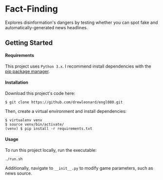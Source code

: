 # Fact-Finding

Explores disinformation's dangers by testing whether you can spot fake and automatically-generated news headlines.

## Getting Started

#### Requirements

This project uses `Python 3.x`. I recommend install dependencies with the [pip package manager](https://pip.pypa.io/en/stable/installing/).

#### Installation

Download this project's code here:
```
$ git clone https://github.com/drewleonard/engl080.git
```
Then, create a virtual environment and install dependencies:
```
$ virtualenv venv
$ source venv/bin/activate/
(venv) $ pip install -r requirements.txt
```

#### Usage
To run this project locally, run the executable:
```
./run.sh
```
Additionally, navigate to `__init__.py` to modify game parameters, such as news source.

